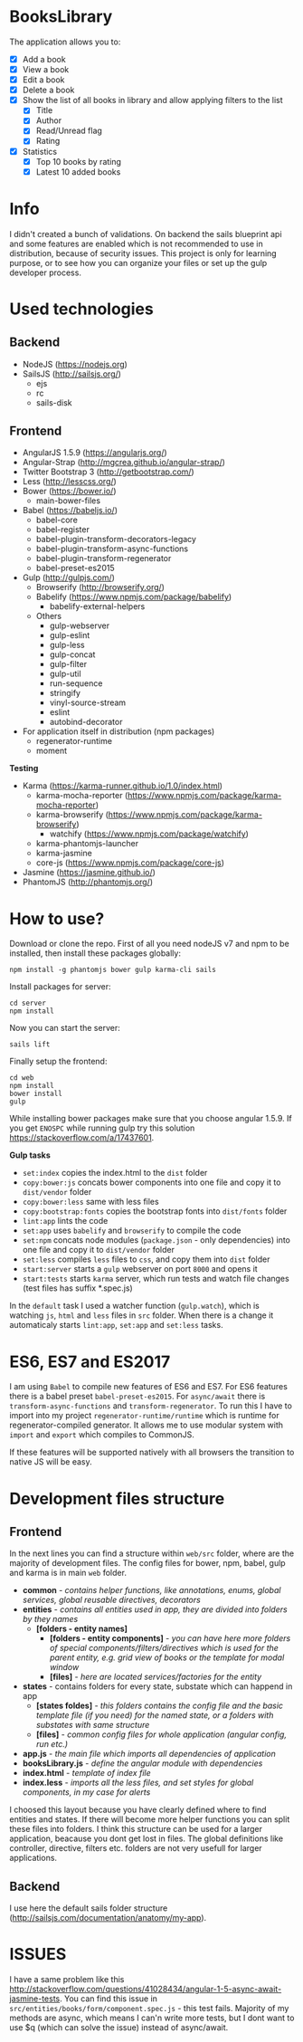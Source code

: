 # BooksLibrary

The application allows you to:
- [X] Add a book
- [X] View a book
- [X] Edit a book
- [X] Delete a book
- [X] Show the list of all books in library and allow applying filters to the list
  - [X] Title
  - [X] Author
  - [X] Read/Unread flag
  - [X] Rating
- [X] Statistics
  - [X] Top 10 books by rating
  - [X] Latest 10 added books
  
# Info
I didn't created a bunch of validations. On backend the sails blueprint api and some features are enabled which is not recommended to use in distribution, because of security issues. This project is only for learning purpose, or to see how you can organize your files or set up the gulp developer process.

# Used technologies

## Backend
- NodeJS (https://nodejs.org)
- SailsJS (http://sailsjs.org/)
  - ejs
  - rc
  - sails-disk

## Frontend
- AngularJS 1.5.9 (https://angularjs.org/)
- Angular-Strap (http://mgcrea.github.io/angular-strap/)
- Twitter Bootstrap 3 (http://getbootstrap.com/)
- Less (http://lesscss.org/)
- Bower (https://bower.io/)
  - main-bower-files
- Babel (https://babeljs.io/)
  - babel-core
  - babel-register
  - babel-plugin-transform-decorators-legacy
  - babel-plugin-transform-async-functions
  - babel-plugin-transform-regenerator
  - babel-preset-es2015
- Gulp (http://gulpjs.com/)
  - Browserify (http://browserify.org/)
  - Babelify (https://www.npmjs.com/package/babelify)
    - babelify-external-helpers
  - Others
    - gulp-webserver
    - gulp-eslint
    - gulp-less
    - gulp-concat
    - gulp-filter
    - gulp-util
    - run-sequence
    - stringify
    - vinyl-source-stream
    - eslint
    - autobind-decorator
- For application itself in distribution (npm packages)
  - regenerator-runtime
  - moment


**Testing**
- Karma (https://karma-runner.github.io/1.0/index.html)
  - karma-mocha-reporter (https://www.npmjs.com/package/karma-mocha-reporter)
  - karma-browserify (https://www.npmjs.com/package/karma-browserify)
    - watchify (https://www.npmjs.com/package/watchify)
  - karma-phantomjs-launcher
  - karma-jasmine
  - core-js (https://www.npmjs.com/package/core-js)
- Jasmine (https://jasmine.github.io/)
- PhantomJS (http://phantomjs.org/)

# How to use?

Download or clone the repo. First of all you need nodeJS v7 and npm to be installed, then install these packages globally:
```
npm install -g phantomjs bower gulp karma-cli sails
```

Install packages for server:
```
cd server
npm install
```
Now you can start the server:

`sails lift`

Finally setup the frontend:
```
cd web
npm install
bower install
gulp
```
While installing bower packages make sure that you choose angular 1.5.9. If you get `ENOSPC` while running gulp try this solution https://stackoverflow.com/a/17437601.

**Gulp tasks**
- `set:index` copies the index.html to the `dist` folder
- `copy:bower:js` concats bower components into one file and copy it to `dist/vendor` folder
- `copy:bower:less` same with less files
- `copy:bootstrap:fonts` copies the bootstrap fonts into `dist/fonts` folder
- `lint:app` lints the code
- `set:app` uses `babelify` and `browserify` to compile the code
- `set:npm` concats node modules (`package.json` - only dependencies) into one file and copy it to `dist/vendor` folder
- `set:less` compiles `less` files to `css`, and copy them into `dist` folder
- `start:server` starts a `gulp` webserver on port `8000` and opens it
- `start:tests` starts `karma` server, which run tests and watch file changes (test files has suffix \*.spec.js)

In the `default` task I used a watcher function (`gulp.watch`), which is watching `js`, `html` and `less` files in `src` folder. When there is a change it automaticaly starts `lint:app`, `set:app` and `set:less` tasks.

# ES6, ES7 and ES2017

I am using `Babel` to compile new features of ES6 and ES7. For ES6 features there is a babel preset `babel-preset-es2015`. For `async/await` there is `transform-async-functions` and `transform-regenerator`. To run this I have to import into my project `regenerator-runtime/runtime` which is runtime for regenerator-compiled generator. It allows me to use modular system with `import` and `export` which compiles to CommonJS.

If these features will be supported natively with all browsers the transition to native JS will be easy.

# Development files structure

## Frontend
In the next lines you can find a structure within `web/src` folder, where are the majority of development files. The config files for bower, npm, babel, gulp and karma is in main `web` folder.

- **common** - *contains helper functions, like annotations, enums, global services, global reusable directives, decorators*
- **entities** - *contains all entities used in app, they are divided into folders by they names*
  - **[folders - entity names]**
    - **[folders - entity components]** - *you can have here more folders of special components/filters/directives which is used for the parent entity, e.g. grid view of books or the template for modal window*
    - **[files]** - *here are located services/factories for the entity*
- **states** - contains folders for every state, substate which can happend in app
  - **[states foldes]** - *this folders contains the config file and the basic template file (if you need) for the named state, or a folders with substates with same structure*
  - **[files]** - *common config files for whole application (angular config, run etc.)*
- **app.js** - *the main file which imports all dependencies of application*
- **booksLibrary.js** - *define the angular module with dependencies*
- **index.html** - *template of index file*
- **index.less** - *imports all the less files, and set styles for global components, in my case for alerts*

I choosed this layout because you have clearly defined where to find entities and states. If there will become more helper functions you can split these files into folders. I think this structure can be used for a larger application, beacause you dont get lost in files. The global definitions like controller, directive, filters etc. folders are not very usefull for larger applications.

## Backend
I use here the default sails folder structure (http://sailsjs.com/documentation/anatomy/my-app).

# ISSUES

I have a same problem like this http://stackoverflow.com/questions/41028434/angular-1-5-async-await-jasmine-tests. You can find this issue in `src/entities/books/form/component.spec.js` - this test fails. Majority of my methods are async, which means I can'n write more tests, but I dont want to use $q (which can solve the issue) instead of async/await.
